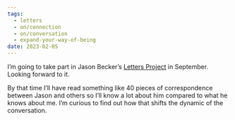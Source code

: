 ```yaml
---
tags:
  - letters
  - on/connection
  - on/conversation
  - expand-your-way-of-being
date: 2023-02-05
---
```

I’m going to take part in Jason Becker’s [Letters Project](https://json.blog/2022/11/28/a-new-project.html) in September. Looking forward to it. 

By that time I’ll have read something like 40 pieces of correspondence between Jason and others so I’ll know a lot about him compared to what he knows about me. I’m curious to find out how that shifts the dynamic of the conversation.
